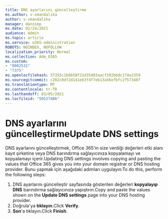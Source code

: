 ```yaml
---
title: DNS ayarlarını güncelleştirme
ms.author: v-smandalika
author: v-smandalika
manager: dansimp
ms.date: 02/24/2021
audience: Admin
ms.topic: article
ms.service: o365-administration
ROBOTS: NOINDEX, NOFOLLOW
localization_priority: Normal
ms.collection: Adm_O365
ms.custom:
- "9002531"
- "7375"
ms.openlocfilehash: 37355c1b6658f21d35d03aacf292bbdc174a2359
ms.sourcegitcommit: c202c0df2d141e63f4f7eb13a56efbfc2f57348f
ms.translationtype: MT
ms.contentlocale: tr-TR
ms.lasthandoff: 03/05/2021
ms.locfileid: "50527406"
---
```

# <a name="update-dns-settings"></a><span data-ttu-id="3d81c-102">DNS ayarlarını güncelleştirme</span><span class="sxs-lookup"><span data-stu-id="3d81c-102">Update DNS settings</span></span>

<span data-ttu-id="3d81c-103">DNS ayarlarını güncelleştirmek, Office 365'in size verdiği değerleri etki alanı kayıt şirketine veya DNS barındırma sağlayıcınıza kopyalamayı ve kopyalamayı içerir.</span><span class="sxs-lookup"><span data-stu-id="3d81c-103">Updating DNS settings involves copying and pasting the values that Office 365 gives you into your domain registrar or DNS hosting provider.</span></span> <span data-ttu-id="3d81c-104">Bunu yapmak için aşağıdaki adımları uygulayın:</span><span class="sxs-lookup"><span data-stu-id="3d81c-104">To do this, perform the following steps:</span></span>

1. <span data-ttu-id="3d81c-105">DNS ayarlarını güncelleştir sayfasında gösterilen değerleri **kopyalayıp DNS** barındırma sağlayıcınıza yapıştırın.</span><span class="sxs-lookup"><span data-stu-id="3d81c-105">Copy and paste the values shown on the **Update DNS settings** page into your DNS hosting provider.</span></span>
2. <span data-ttu-id="3d81c-106">Doğrula'ya **tıklayın.**</span><span class="sxs-lookup"><span data-stu-id="3d81c-106">Click **Verify**.</span></span>
3. <span data-ttu-id="3d81c-107">**Son**'a tıklayın.</span><span class="sxs-lookup"><span data-stu-id="3d81c-107">Click **Finish**.</span></span>